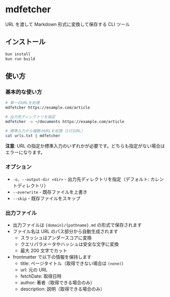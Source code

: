# mdfetcher

URL を渡して Markdown 形式に変換して保存する CLI ツール

## インストール

```bash
bun install
bun run build
```

## 使い方

### 基本的な使い方

```bash
# 単一のURLを処理
mdfetcher https://example.com/article

# 出力先ディレクトリを指定
mdfetcher -o ~/documents https://example.com/article

# 標準入力から複数のURLを処理（1行1URL）
cat urls.txt | mdfetcher
```

**注意**: URL の指定か標準入力のいずれかが必要です。どちらも指定がない場合はエラーになります。

### オプション

- `-o, --output-dir <dir>` - 出力先ディレクトリを指定（デフォルト: カレントディレクトリ）
- `--overwrite` - 既存ファイルを上書き
- `--skip` - 既存ファイルをスキップ

### 出力ファイル

- 出力ファイルは `{domain}/{pathname}.md` の形式で保存されます
- ファイル名は URL のパス部分から自動生成されます
  - スラッシュはアンダースコアに変換
  - クエリパラメータやハッシュは安全な文字に変換
  - 最大 200 文字でカット
- frontmatter で以下の情報を保持します
  - title: ページタイトル（取得できない場合は `(none)`）
  - url: 元の URL
  - fetchDate: 取得日時
  - author: 著者（取得できる場合のみ）
  - description: 説明（取得できる場合のみ）
